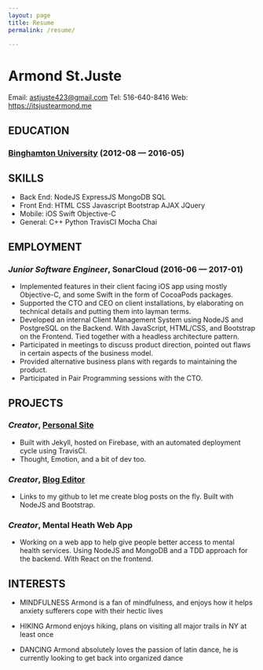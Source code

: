 ```yaml
---
layout: page
title: Resume
permalink: /resume/

---
```


Armond St.Juste
============
Email: astjuste423@gmail.com
Tel: 516-640-8416
Web: https://itsjustearmond.me


## EDUCATION

### [Binghamton University](https://www.binghamton.edu/) (2012-08 — 2016-05)


## SKILLS

  - Back End: NodeJS ExpressJS MongoDB SQL 
  - Front End: HTML CSS Javascript Bootstrap AJAX JQuery 
  - Mobile: iOS Swift Objective-C
  - General: C++ Python TravisCI Mocha Chai 

## EMPLOYMENT

### *Junior Software Engineer*, SonarCloud (2016-06 — 2017-01)

  * Implemented features in their client facing iOS app using mostly Objective-C, and some Swift in the form of CocoaPods packages.
  * Supported the CTO and CEO on client installations, by elaborating on technical details and putting them into layman terms.
  * Developed an internal Client Management System using NodeJS and PostgreSQL on the Backend. With JavaScript, HTML/CSS, and Bootstrap on the Frontend. Tied together with a headless architecture pattern.
  * Participated in meetings to discuss product direction, pointed out flaws in certain aspects of the business model.
  * Provided alternative business plans with regards to maintaining the product.
  * Participated in Pair Programming sessions with the CTO.


## PROJECTS

### *Creator*, [Personal Site](https://itsjustearmond.me) 

- Built with Jekyll, hosted on Firebase, with an automated deployment cycle using TravisCI.
- Thought, Emotion, and a bit of dev too.

### *Creator*, [Blog Editor](https://github.com/astjust1/BlogEditor) 

- Links to my github to let me create blog posts on the fly. Built with NodeJS and Bootstrap.

### *Creator*, Mental Heath Web App 


- Working on a web app to help give people better access to mental health services. Using NodeJS and MongoDB and a TDD approach for the backend. With React on the frontend.



## INTERESTS

- MINDFULNESS
Armond is a fan of mindfulness, and enjoys how it helps anxiety sufferers cope with their hectic lives 

- HIKING
Armond enjoys hiking, plans on visiting all major trails in NY at least once

- DANCING
Armond absolutely loves the passion of latin dance, he is currently looking to get back into organized dance


